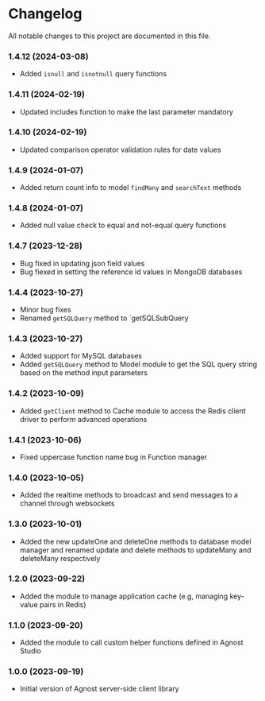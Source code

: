 # Changelog

All notable changes to this project are documented in this file.

### 1.4.12 (2024-03-08)

-  Added `isnull` and `isnotnull` query functions

### 1.4.11 (2024-02-19)

-  Updated includes function to make the last parameter mandatory

### 1.4.10 (2024-02-19)

-  Updated comparison operator validation rules for date values

### 1.4.9 (2024-01-07)

-  Added return count info to model `findMany` and `searchText` methods

### 1.4.8 (2024-01-07)

-  Added null value check to equal and not-equal query functions

### 1.4.7 (2023-12-28)

-  Bug fixed in updating json field values
-  Bug fiexed in setting the reference id values in MongoDB databases

### 1.4.4 (2023-10-27)

-  Minor bug fixes
-  Renamed `getSQLQuery` method to `getSQLSubQuery

### 1.4.3 (2023-10-27)

-  Added support for MySQL databases
-  Added `getSQLQuery` method to Model module to get the SQL query string based on the method input parameters

### 1.4.2 (2023-10-09)

-  Added `getClient` method to Cache module to access the Redis client driver to perform advanced operations

### 1.4.1 (2023-10-06)

-  Fixed uppercase function name bug in Function manager

### 1.4.0 (2023-10-05)

-  Added the realtime methods to broadcast and send messages to a channel through websockets

### 1.3.0 (2023-10-01)

-  Added the new updateOne and deleteOne methods to database model manager and renamed update and delete methods to updateMany and deleteMany respectively

### 1.2.0 (2023-09-22)

-  Added the module to manage application cache (e.g, managing key-value pairs in Redis)

### 1.1.0 (2023-09-20)

-  Added the module to call custom helper functions defined in Agnost Studio

### 1.0.0 (2023-09-19)

-  Initial version of Agnost server-side client library
